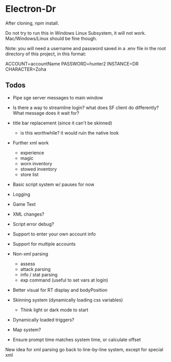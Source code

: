 # Electron-Dr

After cloning, npm install.

Do not try to run this in Windows Linux Subsystem, it will not work. Mac/Windows/Linux should be fine though.

Note: you will need a username and password saved in a .env file in the root directory of this project, in this format:

ACCOUNT=accountName
PASSWORD=hunter2
INSTANCE=DR
CHARACTER=Zoha

## Todos

- Pipe sge server messages to main window
- Is there a way to streamline login? what does SF client do differently? What message does it wait for?

- title bar replacement (since it can't be skinned)
  - is this worthwhile? it would ruin the native look

- Further xml work
  - experience
  - magic
  - worn inventory
  - stowed inventory
  - store list

- Basic script system w/ pauses for now

- Logging
- Game Text
- XML changes?
- Script error debug?

- Support to enter your own account info
- Support for multiple accounts

- Non-xml parsing
  - assess
  - attack parsing
  - info / stat parsing
  - exp command (useful to set vars at login)

- Better visual for RT display and bodyPosition

- Skinning system (dynamically loading css variables)
  - Think light or dark mode to start

- Dynamically loaded triggers?

- Map system?

- Ensure prompt time matches system time, or calculate offset

New idea for xml parsing
go back to line-by-line system, except for special xml